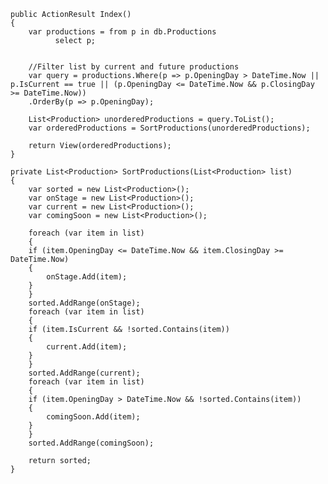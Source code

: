 	public ActionResult Index()
	{
	    var productions = from p in db.Productions
			  select p;


	    //Filter list by current and future productions
	    var query = productions.Where(p => p.OpeningDay > DateTime.Now || p.IsCurrent == true || (p.OpeningDay <= DateTime.Now && p.ClosingDay >= DateTime.Now))
		.OrderBy(p => p.OpeningDay);

	    List<Production> unorderedProductions = query.ToList();
	    var orderedProductions = SortProductions(unorderedProductions);

	    return View(orderedProductions);
	}

	private List<Production> SortProductions(List<Production> list)
	{
	    var sorted = new List<Production>();
	    var onStage = new List<Production>();
	    var current = new List<Production>();
	    var comingSoon = new List<Production>();

	    foreach (var item in list)
	    {
		if (item.OpeningDay <= DateTime.Now && item.ClosingDay >= DateTime.Now)
		{
		    onStage.Add(item);
		}
	    }
	    sorted.AddRange(onStage);
	    foreach (var item in list)
	    {
		if (item.IsCurrent && !sorted.Contains(item))
		{
		    current.Add(item);
		}
	    }
	    sorted.AddRange(current);
	    foreach (var item in list)
	    {
		if (item.OpeningDay > DateTime.Now && !sorted.Contains(item))
		{
		    comingSoon.Add(item);
		}
	    }
	    sorted.AddRange(comingSoon);

	    return sorted;
	}
